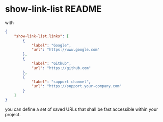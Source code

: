# show-link-list README

with 

```json
{
    "show-link-list.links": [
        {
            "label": "Google",
            "url": "https://www.google.com"
        },
        {
            "label": "Github",
            "url": "https://github.com"
        },
        {
            "label": "support channel",
            "url": "https://support.your-company.com"
        }
    ]
}
```

you can define a set of saved URLs that shall be fast accessible within your project.

